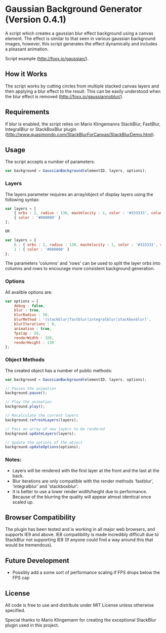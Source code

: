 # Gaussian Background Generator (Version 0.4.1)
A script which creates a gaussian blur effect background using a canvas element. The effect is similar to that seen in various gaussian background images, however, this script generates the effect dynamically and includes a pleasant animation.

Script example (http://foxx.io/gaussian/).

## How it Works
The script works by cutting circles from multiple stacked canvas layers and then applying a blur effect to the result. This can be easily understood when the blur effect is removed (http://foxx.io/gaussiannoblur/).

## Requirements
If blur is enabled, the script relies on Mario Klingemanns StackBlur, FastBlur, IntegralBlur or StackBoxBlur plugin (http://www.quasimondo.com/StackBlurForCanvas/StackBlurDemo.html).

## Usage
The script accepts a number of parameters:

```javascript
var background = GaussianBackground(elementID, layers, options);
```
### Layers

The layers parameter requires an array/object of display layers using the following syntax:

```javascript
var layers = [
    { orbs : 2, radius : 130, maxVelocity : 1, color : '#333333', columns : 0, rows : 0 },
    { color : '#000000' }
];

OR

var layers = {
    0 : { orbs : 2, radius : 130, maxVelocity : 1, color : '#333333', columns : 0, rows : 0 },
    1 : { color : '#000000' }
};
```
The parameters 'columns' and 'rows' can be used to split the layer orbs into columns and rows to encourage more consistent background generation.

### Options

All avalible options are:

```javascript
var options = {
    debug : false,
    blur : true,
    blurRadius : 50,
    blurMethod : '(stackblur|fastblur|integralblur|stackboxblur)',
    blurIterations : 0,
    animation : true,
    fpsCap : 20,
    renderWidth : 320,
    renderHeight : 130
};
```

### Object Methods

The created object has a number of public methods:

```javascript
var background = GaussianBackground(elementID, layers, options);

// Pauses the animation
background.pause();

// Play the animation
background.play();

// Recalculate the current layers
background.refreshLayers(layers);

// Pass an array of new layers to be rendered
background.updateLayers(layers);

// Update the options of the object
background.updateOptions(options);
```

### Notes:
- Layers will be rendered with the first layer at the front and the last at the back.
- Blur iterations are only compatible with the render methods 'fastblur', 'integralblur' and 'stackboxblur'.
- It is better to use a lower render width/height due to performance. Because of the blurring the quality will appear almost identical once scaled up.

## Browser Compatibility
The plugin has been tested and is working in all major web browsers, and supports IE9 and above. IE8 compatibility is made incredibly difficult due to StackBlur not supporting IE8 (If anyone could find a way around this that would be tremendous).

## Future Development
- Possibly add a some sort of performance scaling if FPS drops below the FPS cap

## License
All code is free to use and distribute under MIT License unless otherwise specified.

Special thanks to Mario Klingemann for creating the exceptional StackBlur plugin used in this project.
